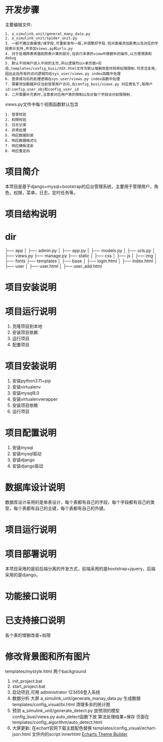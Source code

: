 # 开发步骤

主要编辑文件:

    1. a_simulink_unit/generat_many_data.py
    2. a_simulink_unit/spider_unit.py
    3. 一般不建议直接增/减字段,可重新发布一版,并调整好字段.但对直接添加新表以及对应的字段表示支持,并添加views.py和urls.py
    4. 对于处理跨表改值和跨表计算的部分,在执行本表的view中做额外的操作,以方便溯源和debug
    5. 默认不同用户进入不同的主页,所以逻辑均以<单页面>实现,templates/config_busi/XXX.html文件为默认增删改查并附带权限限制.可灵活复用,因此此处所有的访问逻辑均在sys_user/views.py index函数中处理
    6. 登录成功后的处理逻辑在sys_user/views.py index函数中处理
    7. 需要添加数据并仅当前登录用户访问,在config_busi/views.py 对应表名下,取用户id:config_user_obj和config_user_id
    8. 二开需要补充表时,注意表对应用户表的限制以及对每个字段访问权限限制.

views.py文件中每个视图函数默认包含

    1. 登录校验
    2. 权限校验
    3. 日志记录
    4. 异常处理
    5. 响应数据封装
    6. 响应数据格式化
    7. 响应模板渲染
    8. 响应重定向


# 项目简介
本项目是基于django+mysql+bootstrap的后台管理系统，主要用于管理用户，角色，权限，菜单，日志，定时任务等。

# 项目结构说明

# dir


├── app
│   ├── admin.py
│   ├── app.py
│   ├── models.py
│   ├── urls.py
│   ├── views.py
├── manage.py
├── static
│   ├── css
│   ├── js
│   ├── img
│   ├── fonts
├── templates
│   ├── base
│   ├── login.html
│   ├── index.html
│   ├── user
│   ├── user.html
│   ├── user_add.html
# 项目安装说明


# 项目运行说明
1. 克隆项目到本地
2. 安装项目依赖
3. 运行项目
4. 配置项目
# 项目安装说明
1. 安装python3.11+pip
2. 安装virtualenv
3. 安装mysql8.0
4. 安装virtualenvwrapper
5. 安装项目依赖
6. 运行项目
# 项目配置说明
1. 安装mysql
2. 安装mysql驱动
3. 安装django
4. 安装django驱动


# 数据库设计说明
数据库设计采用的是单表设计，每个表都有自己的字段，每个字段都有自己的类型，每个表都有自己的主键，每个表都有自己的外键。

# 项目运行说明

# 项目部署说明
本项目采用的是前后端分离的开发方式，前端采用的是bootstrap+jquery，后端采用的是django。


# 功能接口说明

# 已支持接口说明
各个表的增删改查+权限


# 修改背景图和所有图片
templates/mystyle.html
 两个background



 

1. init_project.bat
2. start_project.bat
3. 启动项目,可用 administrator 123456登入系统
4. 数据分析 大屏 a_simulink_unit/generate_manay_data.py 生成数据
  templates/config_visual/bi.html 清理多余的统计图
5. 预测 a_simulink_unit/generate_detect.py 放预测的模型
  config_busi/views.py auto_detect函数下放 算法处理结果+保存
  页面在 templates/config_algorithm/auto_detect.html
6. 大屏更新: 在echart官网下载主题配色替换 templates/config_visual/echart-json.html 文件内的script innerhtml
[Echarts Theme Builder](https://echarts.apache.org/zh/theme-builder.html)
